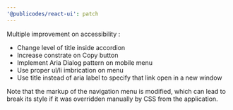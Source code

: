 ```yaml
---
'@publicodes/react-ui': patch
---
```


Multiple improvement on accessibility :

* Change level of title inside accordion
* Increase constrate on Copy button
* Implement Aria Dialog pattern on mobile menu
* Use proper ul/li imbrication on menu
* Use title instead of aria label to specify that link open in a new window

Note that the markup of the navigation menu is modified, which can lead to break its style if it was overridden manually by CSS from the application.

